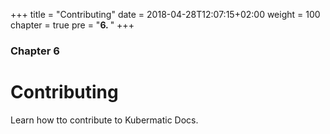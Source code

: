 +++
title = "Contributing"
date = 2018-04-28T12:07:15+02:00
weight = 100
chapter = true
pre = "<b>6. </b>"
+++

### Chapter 6

# Contributing

Learn how tto contribute to Kubermatic Docs.
